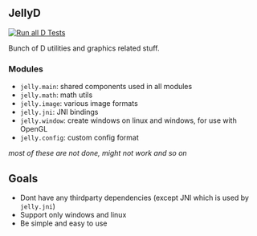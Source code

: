 ## JellyD

[![Run all D Tests](https://github.com/jel9/jelly-d/actions/workflows/test.yml/badge.svg)](https://github.com/jel9/jelly-d/actions/workflows/test.yml)

Bunch of D utilities and graphics related stuff.

### Modules

* `jelly.main`: shared components used in all modules
* `jelly.math`: math utils 
* `jelly.image`: various image formats
* `jelly.jni`: JNI bindings
* `jelly.window`: create windows on linux and windows, for use with OpenGL
* `jelly.config`: custom config format

_most of these are not done, might not work and so on_

## Goals

* Dont have any thirdparty dependencies (except JNI which is used by `jelly.jni`)
* Support only windows and linux
* Be simple and easy to use